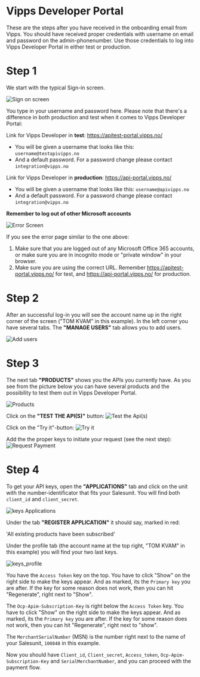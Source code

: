# Vipps Developer Portal

These are the steps after you have received in the onboarding email from Vipps. You should have received proper credentials with username on email and password on the admin-phonenumber. Use those credentials to log into Vipps Developer Portal in either test or production.

# Step 1

We start with the typical Sign-in screen.

![Sign on screen](images/Vipps_sign_in.PNG?raw=true "Title")

You type in your username and password here. Please note that there's a difference in both production and test when it comes to Vipps Developer Portal:

Link for Vipps Developer in **test**: https://apitest-portal.vipps.no/
- You will be given a username that looks like this: `username@testapivipps.no`
- And a default password. For a password change please contact `integration@vipps.no`

Link for Vipps Developer in **production**: https://api-portal.vipps.no/
- You will be given a username that looks like this:
`username@apivipps.no`
- And a default password. For a password change please contact `integration@vipps.no`

**Remember to log out of other Microsoft accounts**

![Error Screen](images/Error-Screen.PNG?raw=true "Title")

If you see the error page similar to the one above:

1. Make sure that you are logged out of any Microsoft Office 365 accounts, or make sure you are in incognito mode or "private window" in your browser.
2. Make sure you are using the correct URL. Remember https://apitest-portal.vipps.no/ for test, and https://api-portal.vipps.no/ for production.

# Step 2

After an successful log-in you will see the account name up in the right corner of the screen ("TOM KVAM" in this example). In the left corner you have several tabs.
The **"MANAGE USERS"** tab allows you to add users.

![Add users](images/add_user_vipps_developer_portal.PNG?raw=true "Title")

# Step 3

The next tab **"PRODUCTS"** shows you the APIs you currently have. As you see from the picture below you can have several products and the possibility to test them out in Vipps Developer Portal.

![Products](images/products_vipps_dev.PNG?raw=true "Title")

Click on the **"TEST THE API(S)"** button:
![Test the Api(s)](images/Test_the_api.PNG?raw=true "Title")

Click on the "Try it"-button:
![Try it](images/Try_it_out.PNG?raw=true "Title")

Add the the proper keys to initiate your request (see the next step):
![Request Payment](images/Request_payment.PNG?raw=true "Title")

# Step 4

To get your API keys, open the **"APPLICATIONS"** tab and click on the unit with the number-identificator that fits your Salesunit. You will find both `client_id` and `client_secret`.

![keys Applications](images/keys_application.PNG?raw=true "Title")

Under the tab **"REGISTER APPLICATION"** it should say, marked in red:

'All existing products have been subscribed'

Under the profile tab (the account name at the top right, "TOM KVAM" in this example) you will find your two last keys.

![keys_profile](images/keys_profile.PNG?raw=true "Title")

You have the `Access Token` key on the top. You have to click "Show" on the right side to make the keys appear. And as marked, its the `Primary key` you are after. If the key for some reason does not work, then you can hit "Regenerate", right next to "Show".

The `Ocp-Apim-Subscription-Key` is right below the `Access Token` key. You have to click "Show" on the right side to make the keys appear. And as marked, its the `Primary key` you are after. If the key for some reason does not work, then you can hit "Regenerate", right next to "show".

The `MerchantSerialNumber` (MSN) is the number right next to the name of your Salesunit, `100848` in this example.

Now you should have `Client_id`, `Client_secret`, `Access_token`, `Ocp-Apim-Subscription-Key` and `SerialMerchantNumber`, and you can proceed with the payment flow.

